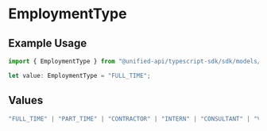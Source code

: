 # EmploymentType

## Example Usage

```typescript
import { EmploymentType } from "@unified-api/typescript-sdk/sdk/models/shared";

let value: EmploymentType = "FULL_TIME";
```

## Values

```typescript
"FULL_TIME" | "PART_TIME" | "CONTRACTOR" | "INTERN" | "CONSULTANT" | "VOLUNTEER" | "CASUAL" | "SEASONAL" | "FREELANCE" | "OTHER"
```